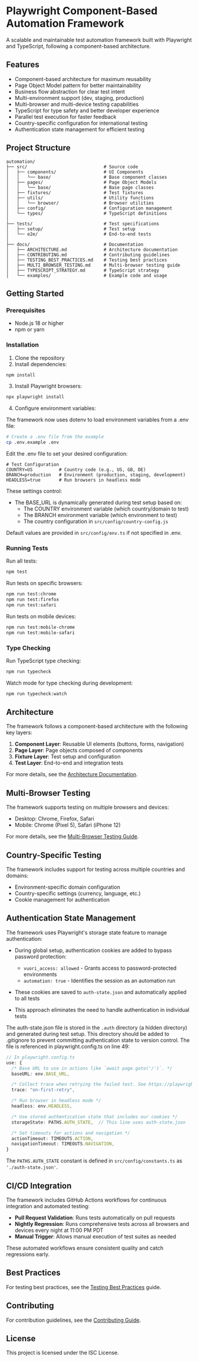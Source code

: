 # Playwright Component-Based Automation Framework

A scalable and maintainable test automation framework built with Playwright and TypeScript, following a component-based architecture.

## Features

- Component-based architecture for maximum reusability
- Page Object Model pattern for better maintainability
- Business flow abstraction for clear test intent
- Multi-environment support (dev, staging, production)
- Multi-browser and multi-device testing capabilities
- TypeScript for type safety and better developer experience
- Parallel test execution for faster feedback
- Country-specific configuration for international testing
- Authentication state management for efficient testing

## Project Structure

```
automation/
├── src/                             # Source code
│   ├── components/                  # UI Components
│   │   └── base/                    # Base component classes
│   ├── pages/                       # Page Object Models
│   │   └── base/                    # Base page classes
│   ├── fixtures/                    # Test fixtures
│   ├── utils/                       # Utility functions
│   │   └── browser/                 # Browser utilities
│   ├── config/                      # Configuration management
│   └── types/                       # TypeScript definitions
│
├── tests/                           # Test specifications
│   ├── setup/                       # Test setup
│   └── e2e/                         # End-to-end tests
│
├── docs/                            # Documentation
│   ├── ARCHITECTURE.md              # Architecture documentation
│   ├── CONTRIBUTING.md              # Contributing guidelines
│   ├── TESTING_BEST_PRACTICES.md    # Testing best practices
│   ├── MULTI_BROWSER_TESTING.md     # Multi-browser testing guide
│   ├── TYPESCRIPT_STRATEGY.md       # TypeScript strategy
│   └── examples/                    # Example code and usage
```

## Getting Started

### Prerequisites

- Node.js 18 or higher
- npm or yarn

### Installation

1. Clone the repository
2. Install dependencies:

```bash
npm install
```

3. Install Playwright browsers:

```bash
npx playwright install
```

4. Configure environment variables:

The framework now uses dotenv to load environment variables from a .env file:

```bash
# Create a .env file from the example
cp .env.example .env
```

Edit the .env file to set your desired configuration:

```
# Test Configuration
COUNTRY=US          # Country code (e.g., US, GB, DE)
BRANCH=production   # Environment (production, staging, development)
HEADLESS=true       # Run browsers in headless mode
```

These settings control:

- The BASE_URL is dynamically generated during test setup based on:
  - The COUNTRY environment variable (which country/domain to test)
  - The BRANCH environment variable (which environment to test)
  - The country configuration in `src/config/country-config.js`

Default values are provided in `src/config/env.ts` if not specified in .env.

### Running Tests

Run all tests:

```bash
npm test
```

Run tests on specific browsers:

```bash
npm run test:chrome
npm run test:firefox
npm run test:safari
```

Run tests on mobile devices:

```bash
npm run test:mobile-chrome
npm run test:mobile-safari
```

### Type Checking

Run TypeScript type checking:

```bash
npm run typecheck
```

Watch mode for type checking during development:

```bash
npm run typecheck:watch
```

## Architecture

The framework follows a component-based architecture with the following key layers:

1. **Component Layer**: Reusable UI elements (buttons, forms, navigation)
2. **Page Layer**: Page objects composed of components
3. **Fixture Layer**: Test setup and configuration
4. **Test Layer**: End-to-end and integration tests

For more details, see the [Architecture Documentation](docs/ARCHITECTURE.md).

## Multi-Browser Testing

The framework supports testing on multiple browsers and devices:

- Desktop: Chrome, Firefox, Safari
- Mobile: Chrome (Pixel 5), Safari (iPhone 12)

For more details, see the [Multi-Browser Testing Guide](docs/MULTI_BROWSER_TESTING.md).

## Country-Specific Testing

The framework includes support for testing across multiple countries and domains:

- Environment-specific domain configuration
- Country-specific settings (currency, language, etc.)
- Cookie management for authentication

## Authentication State Management

The framework uses Playwright's storage state feature to manage authentication:

- During global setup, authentication cookies are added to bypass password protection:
  - `vuori_access: allowed` - Grants access to password-protected environments
  - `automation: true` - Identifies the session as an automation run

- These cookies are saved to `auth-state.json` and automatically applied to all tests
- This approach eliminates the need to handle authentication in individual tests

The auth-state.json file is stored in the `.auth` directory (a hidden directory) and generated during test setup. This directory should be added to .gitignore to prevent committing authentication state to version control. The file is referenced in playwright.config.ts on line 49:

```typescript
// In playwright.config.ts
use: {
  /* Base URL to use in actions like `await page.goto('/')`. */
  baseURL: env.BASE_URL,

  /* Collect trace when retrying the failed test. See https://playwright.dev/docs/trace-viewer */
  trace: "on-first-retry",

  /* Run browser in headless mode */
  headless: env.HEADLESS,

  /* Use stored authentication state that includes our cookies */
  storageState: PATHS.AUTH_STATE,  // This line uses auth-state.json

  /* Set timeouts for actions and navigation */
  actionTimeout: TIMEOUTS.ACTION,
  navigationTimeout: TIMEOUTS.NAVIGATION,
}
```

The `PATHS.AUTH_STATE` constant is defined in `src/config/constants.ts` as `'./auth-state.json'`.

## CI/CD Integration

The framework includes GitHub Actions workflows for continuous integration and automated testing:

- **Pull Request Validation**: Runs tests automatically on pull requests
- **Nightly Regression**: Runs comprehensive tests across all browsers and devices every night at 11:00 PM PDT
- **Manual Trigger**: Allows manual execution of test suites as needed

These automated workflows ensure consistent quality and catch regressions early.

## Best Practices

For testing best practices, see the [Testing Best Practices](docs/TESTING_BEST_PRACTICES.md) guide.

## Contributing

For contribution guidelines, see the [Contributing Guide](docs/CONTRIBUTING.md).

## License

This project is licensed under the ISC License.
